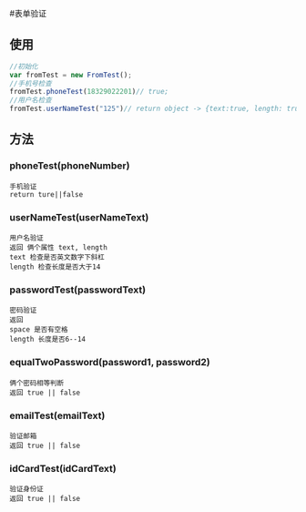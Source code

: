 #表单验证
## 使用
```js
//初始化
var fromTest = new FromTest();
//手机号检查
fromTest.phoneTest(18329022201)// true;
//用户名检查
fromTest.userNameTest("125")// return object -> {text:true, length: true}
```
## 方法
### phoneTest(phoneNumber)
    手机验证 
    return ture||false
### userNameTest(userNameText)
    用户名验证 
    返回 俩个属性 text, length
    text 检查是否英文数字下斜杠
    length 检查长度是否大于14
### passwordTest(passwordText)
    密码验证
    返回
    space 是否有空格
    length 长度是否6--14
### equalTwoPassword(password1, password2)
    俩个密码相等判断
    返回 true || false
### emailTest(emailText)
    验证邮箱
    返回 true || false
### idCardTest(idCardText)
    验证身份证
    返回 true || false



